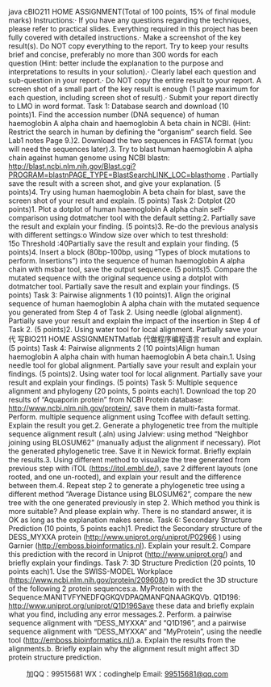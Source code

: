 java cBIO211 HOME ASSIGNMENT(Total of 100 points, 15% of final module marks)
Instructions:· If you have any questions regarding the techniques, please refer to practical slides. Everything required in this project has been fully covered with detailed instructions.· Make a screenshot of the key result(s). Do NOT copy everything to the report. Try to keep your results brief and concise, preferably no more than 300 words for each question (Hint: better include the explanation to the purpose and interpretations to results in your solution).· Clearly label each question and sub-question in your report.· Do NOT copy the entire result to your report. A screen shot of a small part of the key result is enough (1 page maximum for each question, including screen shot of result).· Submit your report directly to LMO in word format.
Task 1: Database search and download (10 points)1. Find the accession number (DNA sequence) of human haemoglobin A alpha chain and haemoglobin A beta chain in NCBI. (Hint: Restrict the search in human by defining the “organism” search field. See Lab1 notes Page 9.)2. Download the two sequences in FASTA format (you will need the sequences later).3. Try to blast human haemoglobin A alpha chain against human genome using NCBI blastn: http://blast.ncbi.nlm.nih.gov/Blast.cgi?PROGRAM=blastnPAGE_TYPE=BlastSearchLINK_LOC=blasthome . Partially save the result with a screen shot, and give your explanation. (5 points)4. Try using human haemoglobin A beta chain for blast, save the screen shot of your result and explain. (5 points)
Task 2: Dotplot (20 points)1. Plot a dotplot of human haemoglobin A alpha chain self-comparison using dotmatcher tool with the default setting:2. Partially save the result and explain your finding. (5 points)3. Re-do the previous analysis with different settings:o Window size over which to test threshold: 15o Threshold :40Partially save the result and explain your finding. (5 points)4. Insert a block (80bp-100bp, using “Types of block mutations to perform. Insertions”) into the sequence of human haemoglobin A alpha chain with msbar tool, save the output sequence. (5 points)5. Compare the mutated sequence with the original sequence using a dotplot with dotmatcher tool. Partially save the result and explain your findings. (5 points)
Task 3: Pairwise alignments 1 (10 points)1. Align the original sequence of human haemoglobin A alpha chain with the mutated sequence you generated from Step 4 of Task 2. Using needle (global alignment). Partially save your result and explain the impact of the insertion in Step 4 of Task 2. (5 points)2. Using water tool for local alignment. Partially save your代 写BIO211 HOME ASSIGNMENTMatlab
代做程序编程语言 result and explain. (5 points)
Task 4: Pairwise alignments 2 (10 points)Align human haemoglobin A alpha chain with human haemoglobin A beta chain.1. Using needle tool for global alignment. Partially save your result and explain your findings. (5 points)2. Using water tool for local alignment. Partially save your result and explain your findings. (5 points)
Task 5: Multiple sequence alignment and phylogeny (20 points, 5 points each)1. Download the top 20 results of “Aquaporin protein” from NCBI Protein database: http://www.ncbi.nlm.nih.gov/protein/, save them in multi-fasta format. Perform. multiple sequence alignment using Tcoffee with default setting. Explain the result you get.2. Generate a phylogenetic tree from the multiple sequence alignment result (.aln) using Jalview: using method “Neighbor joining using BLOSUM62” (manually adjust the alignment if necessary). Plot the generated phylogenetic tree. Save it in Newick format. Briefly explain the results.3. Using different method to visualize the tree generated from previous step with iTOL (https://itol.embl.de/), save 2 different layouts (one rooted, and one un-rooted), and explain your result and the difference between them.4. Repeat step 2 to generate a phylogenetic tree using a different method “Average Distance using BLOSUM62”, compare the new tree with the one generated previously in step 2. Which method you think is more suitable? And please explain why. There is no standard answer, it is OK as long as the explanation makes sense.
Task 6: Secondary Structure Prediction (10 points, 5 points each)1. Predict the Secondary structure of the DESS_MYXXA protein (http://www.uniprot.org/uniprot/P02966 ) using Garnier (http://emboss.bioinformatics.nl). Explain your result.2. Compare this prediction with the record in Uniprot (http://www.uniprot.org/) and briefly explain your findings.
Task 7: 3D Structure Prediction (20 points, 10 points each)1. Use the SWISS-MODEL Workplace (https://www.ncbi.nlm.nih.gov/protein/209608/) to predict the 3D structure of the following 2 protein sequences:a. MyProtein with the Sequence:MANITVFYNEDFQGKQVDPAQMANFQNAAGKQVb. Q1D196: http://www.uniprot.org/uniprot/Q1D196Save these data and briefly explain what you find, including any error messages.2. Perform. a pairwise sequence alignment with “DESS_MYXXA” and “Q1D196”, and a pairwise sequence alignment with “DESS_MYXXA” and “MyProtein”, using the needle tool (http://emboss.bioinformatics.nl/).a. Explain the results from the alignments.b. Briefly explain why the alignment result might affect 3D protein structure prediction.





         
加QQ：99515681  WX：codinghelp  Email: 99515681@qq.com
